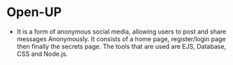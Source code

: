 # Open-UP
- It is a form of anonymous social media, allowing users to post and share messages   Anonymously. It consists of a home page, register/login page then finally the secrets page. The tools   that are used are EJS, Database, CSS and Node.js.
